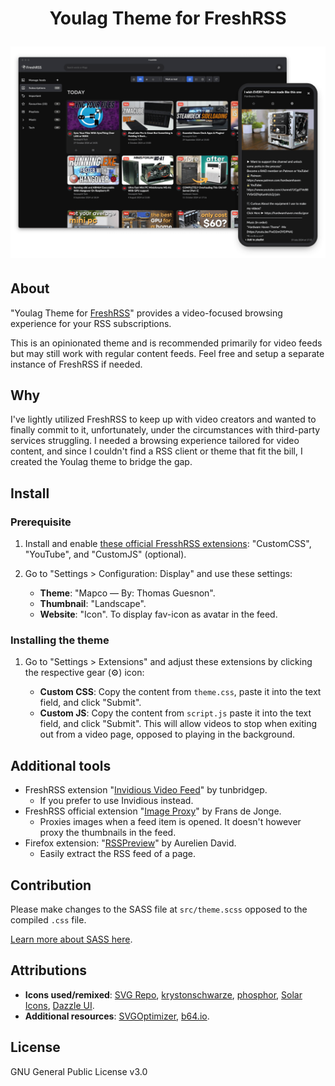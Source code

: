 <h1 align="center">
   Youlag Theme for FreshRSS

   <img src="https://github.com/civilblur/youlag/blob/main/src/capture.png" alt="youlag screencapture" width="1000"></a>
</h1>

## About
"Youlag Theme for [FreshRSS](https://freshrss.org/)" provides a video-focused browsing experience for your RSS subscriptions.

This is an opinionated theme and is recommended primarily for video feeds but may still work with regular content feeds. Feel free and setup a separate instance of FreshRSS if needed.

## Why

I've lightly utilized FreshRSS to keep up with video creators and wanted to finally commit to it, unfortunately, under the circumstances with third-party services struggling. I needed a browsing experience tailored for video content, and since I couldn't find a RSS client or theme that fit the bill, I created the Youlag theme to bridge the gap.

## Install

### Prerequisite

1. Install and enable [these official FresshRSS extensions](https://github.com/FreshRSS/Extensions): "CustomCSS", "YouTube", and "CustomJS" (optional).

2. Go to "Settings > Configuration: Display" and use these settings:
   - **Theme**: "Mapco — By: Thomas Guesnon".
   - **Thumbnail**: "Landscape".
   - **Website**: "Icon". To display fav-icon as avatar in the feed.

### Installing the theme

1. Go to "Settings > Extensions" and adjust these extensions by clicking the respective gear (⚙️) icon:

   - **Custom CSS**: Copy the content from `theme.css`, paste it into the text field, and click "Submit".
   - **Custom JS**: Copy the content from `script.js` paste it into the text field, and click "Submit". This will allow videos to stop when exiting out from a video page, opposed to playing in the background.

## Additional tools

- FreshRSS extension "[Invidious Video Feed](https://github.com/tunbridgep/freshrss-invidious)" by tunbridgep.
  - If you prefer to use Invidious instead.
- FreshRSS official extension "[Image Proxy](https://github.com/FreshRSS/Extensions)" by Frans de Jonge.
  - Proxies images when a feed item is opened. It doesn't however proxy the thumbnails in the feed.
- Firefox extension: "[RSSPreview](https://github.com/aureliendavid/rsspreview)" by Aurelien David.
  - Easily extract the RSS feed of a page.

## Contribution

Please make changes to the SASS file at `src/theme.scss` opposed to the compiled `.css` file.

[Learn more about SASS here](https://sass-lang.com/install/).

## Attributions

- **Icons used/remixed**: [SVG Repo](https://www.svgrepo.com/collection/design-and-development-elements/), [krystonschwarze](https://www.svgrepo.com/author/krystonschwarze/), [phosphor](https://www.svgrepo.com/author/phosphor/), [Solar Icons](https://www.svgrepo.com/svg/529779/playlist), [Dazzle UI](https://www.svgrepo.com/author/Dazzle%20UI/).
- **Additional resources**: [SVGOptimizer](https://jakearchibald.github.io/svgomg/), [b64.io](https://b64.io/).

## License

GNU General Public License v3.0
